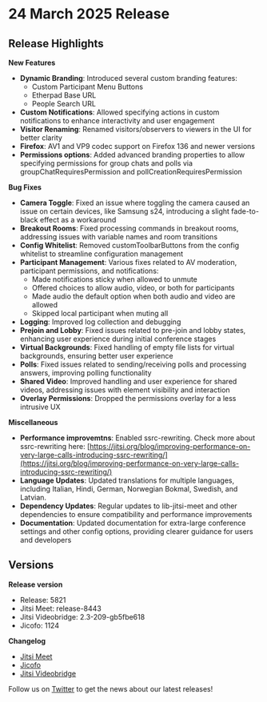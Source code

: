 # 24 March 2025 Release

## Release Highlights

**New Features**

* **Dynamic Branding**: Introduced several custom branding features:
  * Custom Participant Menu Buttons
  * Etherpad Base URL
  * People Search URL
* **Custom Notifications**: Allowed specifying actions in custom notifications to enhance interactivity and user engagement
* **Visitor Renaming**: Renamed visitors/observers to viewers in the UI for better clarity
* **Firefox**: AV1 and VP9 codec support on Firefox 136 and newer versions
* **Permissions options**: Added advanced branding properties to allow specifying permissions for group chats and polls via groupChatRequiresPermission and pollCreationRequiresPermission

**Bug Fixes**

* **Camera Toggle**: Fixed an issue where toggling the camera caused an issue on certain devices, like Samsung s24, introducing a slight fade-to-black effect as a workaround
* **Breakout Rooms**: Fixed processing commands in breakout rooms, addressing issues with variable names and room transitions
* **Config Whitelist**: Removed customToolbarButtons from the config whitelist to streamline configuration management
* **Participant Management**: Various fixes related to AV moderation, participant permissions, and notifications:
  * Made notifications sticky when allowed to unmute
  * Offered choices to allow audio, video, or both for participants
  * Made audio the default option when both audio and video are allowed
  * Skipped local participant when muting all
* **Logging**: Improved log collection and debugging
* **Prejoin and Lobby**: Fixed issues related to pre-join and lobby states, enhancing user experience during initial conference stages
* **Virtual Backgrounds**: Fixed handling of empty file lists for virtual backgrounds, ensuring better user experience
* **Polls**: Fixed issues related to sending/receiving polls and processing answers, improving polling functionality
* **Shared Video**: Improved handling and user experience for shared videos, addressing issues with element visibility and interaction
* **Overlay Permissions**: Dropped the permissions overlay for a less intrusive UX

**Miscellaneous**

* **Performance improvemtns**: Enabled ssrc-rewriting. Check more about ssrc-rewriting here: [https://jitsi.org/blog/improving-performance-on-very-large-calls-introducing-ssrc-rewriting/](https://jitsi.org/blog/improving-performance-on-very-large-calls-introducing-ssrc-rewriting/)
* **Language Updates**: Updated translations for multiple languages, including Italian, Hindi, German, Norwegian Bokmal, Swedish, and Latvian.
* **Dependency Updates**: Regular updates to lib-jitsi-meet and other dependencies to ensure compatibility and performance improvements
* **Documentation**: Updated documentation for extra-large conference settings and other config options, providing clearer guidance for users and developers

## Versions

**Release version**

* Release: 5821
* Jitsi Meet: release-8443
* Jitsi Videobridge: 2.3-209-gb5fbe618
* Jicofo: 1124

**Changelog**

* [Jitsi Meet](https://github.com/jitsi/jitsi-meet/compare/release-8302...release-8443)
* [Jicofo](https://github.com/jitsi/jicofo/compare/1119...1124)
* [Jitsi Videobridge](https://github.com/jitsi/jitsi-videobridge/compare/db7d0b82...b5fbe618)

Follow us on [Twitter](https://twitter.com/JaaSOfficial) to get the news about our latest releases!
